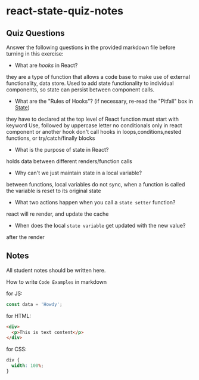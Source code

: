 # react-state-quiz-notes

## Quiz Questions

Answer the following questions in the provided markdown file before turning in this exercise:

- What are _hooks_ in React?

they are a type of function that allows a code base to make use of external functionality, data store. Used to add state functionality to individual components, so state can persist between component calls.

- What are the "Rules of Hooks"? (if necessary, re-read the "Pitfall" box in [State](https://react.dev/learn/state-a-components-memory))

they have to declared at the top level of React function
must start with keyword Use, followed by uppercase letter
no conditionals
only in react component or another hook
don't call hooks in loops,conditions,nested functions, or try/catch/finally blocks

- What is the purpose of state in React?

holds data between different renders/function calls

- Why can't we just maintain state in a local variable?

between functions, local variables do not sync, when a function is called the variable is reset to its original state

- What two actions happen when you call a `state setter` function?

react will re render, and update the cache

- When does the local `state variable` get updated with the new value?

after the render

## Notes

All student notes should be written here.

How to write `Code Examples` in markdown

for JS:

```javascript
const data = 'Howdy';
```

for HTML:

```html
<div>
  <p>This is text content</p>
</div>
```

for CSS:

```css
div {
  width: 100%;
}
```
